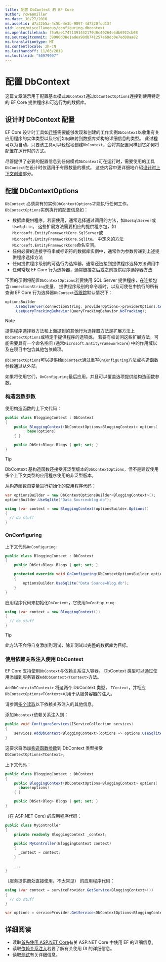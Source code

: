```yaml
---
title: 配置 DbContext 的 EF Core
author: rowanmiller
ms.date: 10/27/2016
ms.assetid: d7a22b5a-4c5b-4e3b-9897-4d7320fcd13f
uid: core/miscellaneous/configuring-dbcontext
ms.openlocfilehash: f5a9ae17471391442170d8c40264e4db6922cb08
ms.sourcegitcommit: 39080d38e1adea90db741257e60dc0e7ed08aa82
ms.translationtype: MT
ms.contentlocale: zh-CN
ms.lasthandoff: 11/03/2018
ms.locfileid: "50979997"
---
```

# <a name="configuring-a-dbcontext"></a>配置 DbContext

这篇文章演示用于配置基本模式`DbContext`通过`DbContextOptions`连接到使用特定的 EF Core 提供程序和可选行为的数据库。

## <a name="design-time-dbcontext-configuration"></a>设计时 DbContext 配置

EF Core 设计时工具如[迁移](xref:core/managing-schemas/migrations/index)需要能够发现和创建的工作实例`DbContext`以收集有关应用程序的实体类型以及它们如何映射到数据库架构的详细信息的类型。 此过程可以为自动，只要该工具可以轻松地创建`DbContext`，会将其配置同样到它如何将配置在运行时的方式。

尽管提供了必要的配置信息到任何模式`DbContext`可在运行时，需要使用的工具`DbContext`在设计时仅适用于有限数量的模式。 这些内容中更详细地介绍[设计时上下文创建](xref:core/miscellaneous/cli/dbcontext-creation)部分。

## <a name="configuring-dbcontextoptions"></a>配置 DbContextOptions

`DbContext` 必须具有的实例`DbContextOptions`才能执行任何工作。 `DbContextOptions`实例执行的配置信息如：

- 数据库提供程序，若要使用，通常选择通过调用的方法，如`UseSqlServer`或`UseSqlite`。 这些扩展方法需要相应的提供程序包，如`Microsoft.EntityFrameworkCore.SqlServer`或`Microsoft.EntityFrameworkCore.Sqlite`。 中定义的方法`Microsoft.EntityFrameworkCore`命名空间。
- 任何必要的连接字符串或标识符的数据库实例中，通常作为参数传递到上述提供程序选择方法
- 任何提供程序级别的可选行为选择器，通常还链接到提供程序选择方法调用中
- 任何常规 EF Core 行为选择器，通常链接之后或之前提供程序选择器方法

下面的示例将配置`DbContextOptions`若要使用 SQL Server 提供程序，在连接包含`connectionString`变量、 提供程序级别的命令超时，以及可使在中执行的所有查询 EF Core 行为选择器`DbContext`[否跟踪](xref:core/querying/tracking#no-tracking-queries)默认情况下：

``` csharp
optionsBuilder
    .UseSqlServer(connectionString, providerOptions=>providerOptions.CommandTimeout(60))
    .UseQueryTrackingBehavior(QueryTrackingBehavior.NoTracking);
```

> [!NOTE]  
> 提供程序选择器方法和上面提到的其他行为选择器方法是扩展方法上`DbContextOptions`或特定于提供程序的选项类。 若要有权访问这些扩展方法，可能需要具有一个命名空间 (通常`Microsoft.EntityFrameworkCore`) 中的作用域以及在项目中包含其他包依赖项。

`DbContextOptions`可以提供给`DbContext`通过重写`OnConfiguring`方法或构造函数参数通过从外部。

如果将使用它们，`OnConfiguring`最后应用，并且可以覆盖选项提供给构造函数参数。

### <a name="constructor-argument"></a>构造函数参数

使用构造函数的上下文代码：

``` csharp
public class BloggingContext : DbContext
{
    public BloggingContext(DbContextOptions<BloggingContext> options)
        : base(options)
    { }

    public DbSet<Blog> Blogs { get; set; }
}
```

> [!TIP]  
> DbContext 基构造函数还接受非泛型版本的`DbContextOptions`，但不是建议使用多个上下文类型的应用程序使用的非泛型版本。

从构造函数自变量进行初始化的应用程序代码：

``` csharp
var optionsBuilder = new DbContextOptionsBuilder<BloggingContext>();
optionsBuilder.UseSqlite("Data Source=blog.db");

using (var context = new BloggingContext(optionsBuilder.Options))
{
  // do stuff
}
```

### <a name="onconfiguring"></a>OnConfiguring

上下文代码`OnConfiguring`:

``` csharp
public class BloggingContext : DbContext
{
    public DbSet<Blog> Blogs { get; set; }

    protected override void OnConfiguring(DbContextOptionsBuilder optionsBuilder)
    {
        optionsBuilder.UseSqlite("Data Source=blog.db");
    }
}
```

应用程序代码来初始化`DbContext`，它使用`OnConfiguring`:

``` csharp
using (var context = new BloggingContext())
{
  // do stuff
}
```

> [!TIP]
> 此方法不会将自身添加到测试，除非测试以完整的数据库为目标。

### <a name="using-dbcontext-with-dependency-injection"></a>使用依赖关系注入使用 DbContext

EF Core 支持使用`DbContext`与依赖关系注入容器。 DbContext 类型可以通过使用添加到服务容器`AddDbContext<TContext>`方法。

`AddDbContext<TContext>` 将这两个 DbContext 类型， `TContext`，并相应`DbContextOptions<TContext>`可用于从服务容器的注入。

请参阅[多个读取](#more-reading)以下依赖关系注入的其他信息。

添加`Dbcontext`依赖关系注入到：

``` csharp
public void ConfigureServices(IServiceCollection services)
{
    services.AddDbContext<BloggingContext>(options => options.UseSqlite("Data Source=blog.db"));
}
```

这要求将添加[构造函数参数](#constructor-argument)到 DbContext 类型接受`DbContextOptions<TContext>`。

上下文代码：

``` csharp
public class BloggingContext : DbContext
{
    public BloggingContext(DbContextOptions<BloggingContext> options)
      :base(options)
    { }

    public DbSet<Blog> Blogs { get; set; }
}
```

（在 ASP.NET Core) 的应用程序代码：

``` csharp
public class MyController
{
    private readonly BloggingContext _context;

    public MyController(BloggingContext context)
    {
      _context = context;
    }

    ...
}
```

（服务提供商处直接使用，不太常见） 的应用程序代码：

``` csharp
using (var context = serviceProvider.GetService<BloggingContext>())
{
  // do stuff
}

var options = serviceProvider.GetService<DbContextOptions<BloggingContext>>();
```

## <a name="more-reading"></a>详细阅读

* 读取[首先使用 ASP.NET Core](../get-started/aspnetcore/index.md)有关 ASP.NET Core 中使用 EF 的详细信息。
* 读取[依赖关系注入](https://docs.microsoft.com/aspnet/core/fundamentals/dependency-injection)若要了解有关使用 DI 的详细信息。
* 读取[测试](testing/index.md)有关详细信息。
